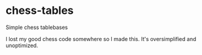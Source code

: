 # chess-tables
Simple chess tablebases

I lost my good chess code somewhere so I made this.
It's oversimplified and unoptimized.
